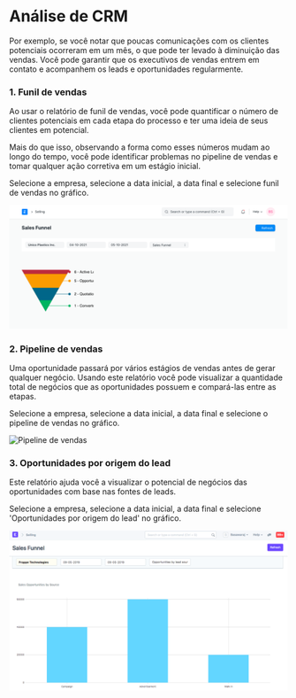 # Análise de CRM



Por exemplo, se você notar que poucas comunicações com os clientes potenciais ocorreram em um mês, o que pode ter levado à diminuição das vendas. Você pode garantir que os executivos de vendas entrem em contato e acompanhem os leads e oportunidades regularmente.


### 1. Funil de vendas


Ao usar o relatório de funil de vendas, você pode quantificar o número de clientes potenciais em cada etapa do processo e ter uma ideia de seus clientes em potencial.


Mais do que isso, observando a forma como esses números mudam ao longo do tempo, você pode identificar problemas no pipeline de vendas e tomar qualquer ação corretiva em um estágio inicial.


Selecione a empresa, selecione a data inicial, a data final e selecione funil de vendas no gráfico.


![Funil de vendas](/files/sales-funnel.png)


### 2. Pipeline de vendas


Uma oportunidade passará por vários estágios de vendas antes de gerar qualquer negócio. Usando este relatório você pode visualizar a quantidade total de negócios que as oportunidades possuem e compará-las entre as etapas.


Selecione a empresa, selecione a data inicial, a data final e selecione o pipeline de vendas no gráfico.


![Pipeline de vendas](/files/análise_on_sales_stage.png)


### 3. Oportunidades por origem do lead


Este relatório ajuda você a visualizar o potencial de negócios das oportunidades com base nas fontes de leads.


Selecione a empresa, selecione a data inicial, a data final e selecione 'Oportunidades por origem do lead' no gráfico.


![Oportunidades por origem do lead](/files/opportunities_by_lead_source.png)



